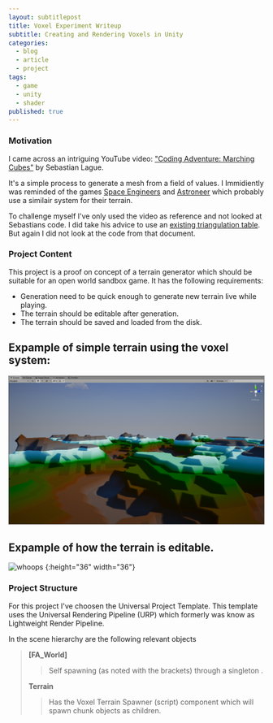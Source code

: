 ```yaml
---
layout: subtitlepost
title: Voxel Experiment Writeup
subtitle: Creating and Rendering Voxels in Unity
categories:
  - blog
  - article
  - project
tags:
  - game
  - unity
  - shader
published: true
---
```


### Motivation
I came across an intriguing YouTube video: ["Coding Adventure: Marching Cubes"](https://www.youtube.com/watch?v=M3iI2l0ltbE) by Sebastian Lague. 

It's a simple process to generate a mesh from a field of values. I Immidiently was reminded of the games [Space Engineers](https://store.steampowered.com/app/244850/Space_Engineers/) and [Astroneer](https://store.steampowered.com/app/361420/ASTRONEER/) which probably use a similair system for their terrain. 

To challenge myself I've only used the video as reference and not looked at Sebastians code. I did take his advice to use an [existing triangulation table](http://paulbourke.net/geometry/polygonise/). But again I did not look at the code from that document.


### Project Content

This project is a proof on concept of a terrain generator which should be suitable for an open world sandbox game.
It has the following requirements:
- Generation need to be quick enough to generate new terrain live while playing.
- The terrain should be editable after generation.
- The terrain should be saved and loaded from the disk.

## Expample of simple terrain using the voxel system:
![Simple Terrain without props](/images/Voxel_Terrain_Simple.png "Simple Terrain without props")

## Expample of how the terrain is editable.
![whoops](/images/404.jpg "whoops") {:height="36" width="36"}


### Project Structure
For this project I've choosen the Universal Project Template. This template uses the Universal Rendering Pipeline (URP) which formerly was know as Lightweight Render Pipeline.

In the scene hierarchy are the following relevant objects

> **[FA_World]**
> > Self spawning (as noted with the brackets) through a singleton .
> 
> **Terrain**
> > Has the Voxel Terrain Spawner (script) component which will spawn chunk objects as children.

